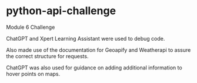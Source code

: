 # python-api-challenge
 Module 6 Challenge

 ChatGPT and Xpert Learning Assistant were used to debug code.

 Also made use of the documentation for Geoapify and Weatherapi to assure
 the correct structure for requests.

 ChatGPT was also used for guidance on adding additional information to hover points on maps.
